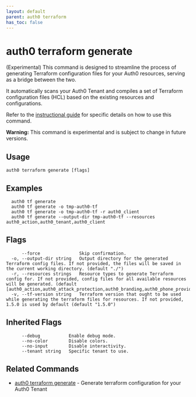 ```yaml
---
layout: default
parent: auth0 terraform
has_toc: false
---
```

# auth0 terraform generate

(Experimental) This command is designed to streamline the process of generating Terraform configuration files for your Auth0 resources, serving as a bridge between the two.

It automatically scans your Auth0 Tenant and compiles a set of Terraform configuration files (HCL) based on the existing resources and configurations.

Refer to the [instructional guide](https://registry.terraform.io/providers/auth0/auth0/latest/docs/guides/generate_terraform_config) for specific details on how to use this command.

**Warning:** This command is experimental and is subject to change in future versions.

## Usage
```
auth0 terraform generate [flags]
```

## Examples

```
  auth0 tf generate
  auth0 tf generate -o tmp-auth0-tf
  auth0 tf generate -o tmp-auth0-tf -r auth0_client
  auth0 tf generate --output-dir tmp-auth0-tf --resources auth0_action,auth0_tenant,auth0_client 
```


## Flags

```
      --force               Skip confirmation.
  -o, --output-dir string   Output directory for the generated Terraform config files. If not provided, the files will be saved in the current working directory. (default "./")
  -r, --resources strings   Resource types to generate Terraform config for. If not provided, config files for all available resources will be generated. (default [auth0_action,auth0_attack_protection,auth0_branding,auth0_phone_provider,auth0_client,auth0_client_grant,auth0_connection,auth0_custom_domain,auth0_flow,auth0_flow_vault_connection,auth0_form,auth0_email_provider,auth0_email_template,auth0_guardian,auth0_log_stream,auth0_network_acl,auth0_organization,auth0_pages,auth0_prompt,auth0_prompt_custom_text,auth0_prompt_screen_renderer,auth0_resource_server,auth0_role,auth0_tenant,auth0_trigger_actions])
  -v, --tf-version string   Terraform version that ought to be used while generating the terraform files for resources. If not provided, 1.5.0 is used by default (default "1.5.0")
```


## Inherited Flags

```
      --debug           Enable debug mode.
      --no-color        Disable colors.
      --no-input        Disable interactivity.
      --tenant string   Specific tenant to use.
```


## Related Commands

- [auth0 terraform generate](auth0_terraform_generate.md) - Generate terraform configuration for your Auth0 Tenant


